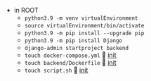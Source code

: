 

- in ROOT
	- ```python3.9 -m venv virtualEnvironment```
	- ```source virtualEnvironment/bin/activate```
	- ```python3.9 -m pip install --upgrade pip```
	- ```python3.9 -m pip install Django```
	- ```django-admin startproject backend```
	- ```touch docker-compose.yml```  🔗 [init](docker-compose.yml.md)
	- ```touch backend/Dockerfile```   🔗 [init](Dockerfile_backend.md)
	- ```touch script.sh```   🔗 [init](scheise.sh)